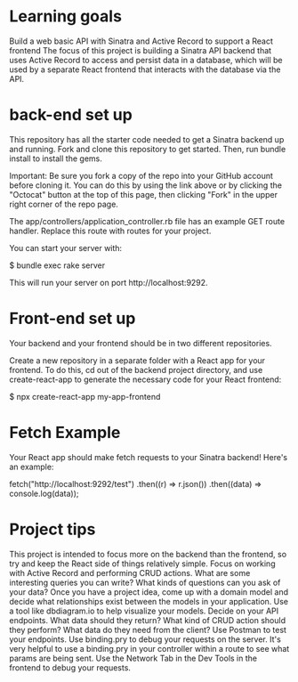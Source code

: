 # Learning goals
Build a web basic API with Sinatra and Active Record to support a React frontend
The focus of this project is building a Sinatra API backend that uses Active Record to access and persist data in a database, which will be used by a separate React frontend that interacts with the database via the API.

# back-end set up
This repository has all the starter code needed to get a Sinatra backend up and running. Fork and clone this repository to get started. Then, run bundle install to install the gems.

Important: Be sure you fork a copy of the repo into your GitHub account before cloning it. You can do this by using the link above or by clicking the "Octocat" button at the top of this page, then clicking "Fork" in the upper right corner of the repo page.

The app/controllers/application_controller.rb file has an example GET route handler. Replace this route with routes for your project.

You can start your server with:

$ bundle exec rake server

This will run your server on port http://localhost:9292.


# Front-end set up
Your backend and your frontend should be in two different repositories.

Create a new repository in a separate folder with a React app for your frontend. To do this, cd out of the backend project directory, and use create-react-app to generate the necessary code for your React frontend:

$ npx create-react-app my-app-frontend

# Fetch Example
Your React app should make fetch requests to your Sinatra backend! Here's an example:

fetch("http://localhost:9292/test")
  .then((r) => r.json())
  .then((data) => console.log(data));


# Project tips
This project is intended to focus more on the backend than the frontend, so try and keep the React side of things relatively simple. Focus on working with Active Record and performing CRUD actions. What are some interesting queries you can write? What kinds of questions can you ask of your data?
Once you have a project idea, come up with a domain model and decide what relationships exist between the models in your application. Use a tool like dbdiagram.io to help visualize your models.
Decide on your API endpoints. What data should they return? What kind of CRUD action should they perform? What data do they need from the client?
Use Postman to test your endpoints.
Use binding.pry to debug your requests on the server. It's very helpful to use a binding.pry in your controller within a route to see what params are being sent.
Use the Network Tab in the Dev Tools in the frontend to debug your requests.